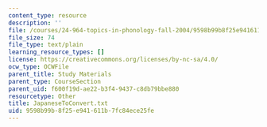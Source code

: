 ```yaml
---
content_type: resource
description: ''
file: /courses/24-964-topics-in-phonology-fall-2004/9598b99b8f25e941611b7fc84ece25fe_JapaneseToConvert.txt
file_size: 74
file_type: text/plain
learning_resource_types: []
license: https://creativecommons.org/licenses/by-nc-sa/4.0/
ocw_type: OCWFile
parent_title: Study Materials
parent_type: CourseSection
parent_uid: f600f19d-ae22-b3f4-9437-c8db79bbe880
resourcetype: Other
title: JapaneseToConvert.txt
uid: 9598b99b-8f25-e941-611b-7fc84ece25fe
---
```

